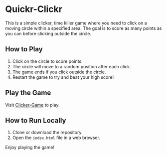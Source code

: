# Quickr-Clickr

This is a simple clicker, time killer game where you need to click on a moving circle within a specified area. The goal is to score as many points as you can before clicking outside the circle.

## How to Play

1. Click on the circle to score points.
2. The circle will move to a random position after each click.
3. The game ends if you click outside the circle.
4. Restart the game to try and beat your high score!

## Play the Game

Visit [Clicker-Game](https://anuragmmer.github.io/clicker-game/) to play.

## How to Run Locally

1. Clone or download the repository.
2. Open the `index.html` file in a web browser.

Enjoy playing the game!
